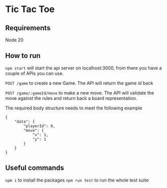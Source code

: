 # Tic Tac Toe

## Requirements

Node 20

## How to run

`npm start` will start the api server on localhost:3000, from there you have a couple of APIs you can use.

`POST /game` to create a new Game. The API will return the game id back

`POST /game/:gameId/move` to make a new move. The API will validate the move against the rules and return back a board representation.

The required body structure needs to meet the following example

```
{
    "data": {
        "playerId": 0,
        "move": {
            "x": 1,
            "y": 1
        }
    }
}
```

## Useful commands

`npm i` to install the packages
`npm run test` to run the whole test suite
